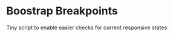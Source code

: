 Boostrap Breakpoints
====================

Tiny script to enable easier checks for current responsive states
